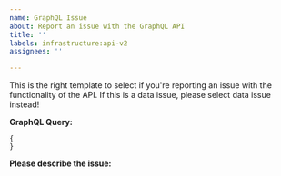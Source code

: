 ```yaml
---
name: GraphQL Issue
about: Report an issue with the GraphQL API
title: ''
labels: infrastructure:api-v2
assignees: ''

---
```


This is the right template to select if you're reporting an issue with the functionality of the API.
If this is a data issue, please select data issue instead!

**GraphQL Query:**
```
{
}
```

**Please describe the issue:**
